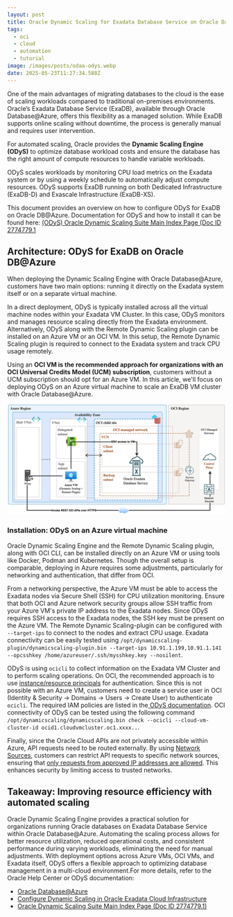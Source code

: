 ```yaml
---
layout: post
title: Oracle Dynamic Scaling for Exadata Database Service on Oracle Database@Azure
tags:
  - oci
  - cloud
  - automation
  - tutorial
image: /images/posts/odaa-odys.webp
date: 2025-05-23T11:27:34.588Z
---
```

One of the main advantages of migrating databases to the cloud is the ease of scaling workloads compared to traditional on-premises environments. Oracle’s Exadata Database Service (ExaDB), available through Oracle Database@Azure, offers this flexibility as a managed solution. While ExaDB supports online scaling without downtime, the process is generally manual and requires user intervention.

For automated scaling, Oracle provides the **Dynamic Scaling Engine (ODyS)** to optimize database workload costs and ensure the database has the right amount of compute resources to handle variable workloads.

ODyS scales workloads by monitoring CPU load metrics on the Exadata system or by using a weekly schedule to automatically adjust compute resources. ODyS supports ExaDB running on both Dedicated Infrastructure (ExaDB-D) and Exascale Infrastructure (ExaDB-XS). 

This document provides an overview on how to configure ODyS for ExaDB on Oracle DB@Azure. Documentation for ODyS and how to install it can be found here: [(ODyS) Oracle Dynamic Scaling Suite Main Index Page (Doc ID 2774779.1](https://support.oracle.com/epmos/faces/DocumentDisplay?id=2774779.1&parent=WIDGET_REFERENCES&sourceId=2770544.1)

## Architecture: ODyS for ExaDB on Oracle DB@Azure

When deploying the Dynamic Scaling Engine with Oracle Database@Azure, customers have two main options: running it directly on the Exadata system itself or on a separate virtual machine.

In a direct deployment, ODyS is typically installed across all the virtual machine nodes within your Exadata VM Cluster. In this case, ODyS monitors and manages resource scaling directly from the Exadata environment. Alternatively, ODyS along with the Remote Dynamic Scaling plugin can be installed on an Azure VM or an OCI VM. In this setup, the Remote Dynamic Scaling plugin is required to connect to the Exadata system and track CPU usage remotely.

Using an **OCI VM is the recommended approach for organizations with an OCI Universal Credits Model (UCM) subscription**, customers without a UCM subscription should opt for an Azure VM. In this article, we'll focus on deploying ODyS on an Azure virtual machine to scale an ExaDB VM cluster with Oracle Database@Azure.

![Dynamic Scaling for Oracle DB@Azure architecture](/images/posts/webppro_out_4e9e00bf2fa9befe575c6bdf5a0f9882.webp "Dynamic Scaling for Oracle DB@Azure architecture")

### Installation: ODyS on an Azure virtual machine

Oracle Dynamic Scaling Engine and the Remote Dynamic Scaling plugin, along with OCI CLI, can be installed directly on an Azure VM or using tools like Docker, Podman and Kubernetes. Though the overall setup is comparable, deploying in Azure requires some adjustments, particularly for networking and authentication, that differ from OCI.

From a networking perspective, the Azure VM must be able to access the Exadata nodes via Secure Shell (SSH) for CPU utilization monitoring. Ensure that both OCI and Azure network security groups allow SSH traffic from your Azure VM's private IP address to the Exadata nodes. Since ODyS requires SSH access to the Exadata nodes, the SSH key must be present on the Azure VM. The Remote Dynamic Scaling-plugin can be configured with `--target-ips`​ to connect to the nodes and extract CPU usage. Exadata connectivity can be easily tested using `/opt/dynamicscaling-plugin/dynamicscaling-plugin.bin --target-ips 10.91.1.199,10.91.1.141  --opcsshkey /home/azureuser/.ssh/mysshkey.key --nosilent`​.

ODyS is using `ocicli`​ to collect information on the Exadata VM Cluster and to perform scaling operations. On OCI, the recommended approach is to use [instance/resource principals](https://docs.oracle.com/en-us/iaas/mysql-database/doc/resource-principals.html) for authentication. Since this is not possible with an Azure VM, customers need to create a service user in OCI (Identity & Security → Domains → Users → Create User) to authenticate `ocicli`​. The required IAM policies are listed in the[ ODyS documentation](https://support.oracle.com/epmos/faces/DocumentDisplay?parent=DOCUMENT&sourceId=2774779.1&id=2719916.1). OCI connectivity of ODyS can be tested using the following command  `/opt/dynamicscaling/dynamicscaling.bin check --ocicli --cloud-vm-cluster-id ocid1.cloudvmcluster.oc1.xxxx..`​.

Finally, since the Oracle Cloud APIs are not privately accessible within Azure, API requests need to be routed externally. By using [Network Sources](https://docs.oracle.com/en-us/iaas/Content/Identity/networksources/Introduction_to_Network_Sources.htm), customers can restrict API requests to specific network sources, ensuring that [only requests from approved IP addresses are allowed](https://docs.oracle.com/en-us/iaas/Content/Identity/networksources/Restricting_Access_to_Specific_IP_Addresses.htm). This enhances security by limiting access to trusted networks.

## Takeaway: Improving resource efficiency with automated scaling

Oracle Dynamic Scaling Engine provides a practical solution for organizations running Oracle databases on Exadata Database Service within Oracle Database@Azure. Automating the scaling process allows for better resource utilization, reduced operational costs, and consistent performance during varying workloads, eliminating the need for manual adjustments. With deployment options across Azure VMs, OCI VMs, and Exadata itself, ODyS offers a flexible approach to optimizing database management in a multi-cloud environment.For more details, refer to the Oracle Help Center or ODyS documentation:

* [Oracle Database@Azure](https://www.oracle.com/cloud/azure/oracle-database-at-azure/)
* [Configure Dynamic Scaling in Oracle Exadata Cloud Infrastructure](https://docs.oracle.com/en/learn/dynamic_scaling_oeci/index.html)
* [Oracle Dynamic Scaling Suite Main Index Page (Doc ID 2774779.1)](https://support.oracle.com/epmos/faces/DocumentDisplay?id=2774779.1)